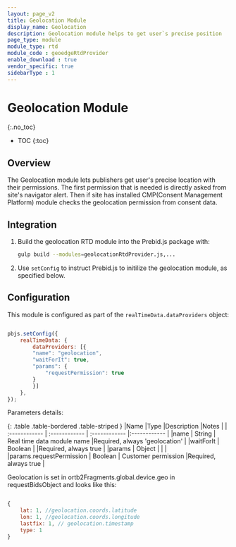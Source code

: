 ```yaml
---
layout: page_v2
title: Geolocation Module
display_name: Geolocation
description: Geolocation module helps to get user`s precise position
page_type: module
module_type: rtd
module_code : geoedgeRtdProvider
enable_download : true
vendor_specific: true
sidebarType : 1
---
```


# Geolocation Module

{:.no_toc}

* TOC
{:toc}

## Overview

The Geolocation module lets publishers get user's precise location with their permissions. The first permission that is needed is directly asked from site's navigator alert. Then if site has installed CMP(Consent Management Platform) module checks the geolocation permission from consent data.

## Integration

1. Build the geolocation RTD module into the Prebid.js package with:

    ```bash
    gulp build --modules=geolocationRtdProvider.js,...
    ```

2. Use `setConfig` to instruct Prebid.js to initilize the geolocation module, as specified below.

## Configuration

This module is configured as part of the `realTimeData.dataProviders` object:

```javascript

pbjs.setConfig({
    realTimeData: {
        dataProviders: [{
        "name": "geolocation",
        "waitForIt": true,
        "params": {
            "requestPermission": true
        }
        }]
    },
});
```

Parameters details:

{: .table .table-bordered .table-striped }
|Name |Type |Description |Notes |
| :------------ | :------------ | :------------ |:------------ |
|name | String | Real time data module name |Required, always 'geolocation' |
|waitForIt | Boolean | |Required, always true |
|params | Object | | |
|params.requestPermission | Boolean | Customer permission |Required, always true  |

Geolocation is set in ortb2Fragments.global.device.geo in requestBidsObject and looks like this:

```javascript

{
    lat: 1, //geolocation.coords.latitude
    lon: 1, //geolocation.coords.longitude
    lastfix: 1, // geolocation.timestamp
    type: 1
}
```
